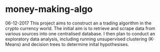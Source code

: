 # money-making-algo
06-12-2017
This project aims to construct an a trading algorithm in the crypto currency world. The initial aim is to retrieve and scrape data from various sources into one centralised database. I then plan to conduct an exploratory data analysis, including running unsupervised clustering (K-Means) and decision trees to determine inital hypothesises. 
